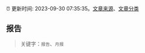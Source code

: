 :alarm_clock: 更新时间: 2023-09-30 07:35:35。[文章来源](/README.md)、[文章分类](/TAGS.md)

## 报告


> 关键字：`报告`、`月报`



